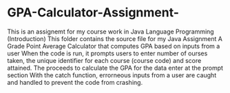 # GPA-Calculator-Assignment-
This is an assignemt for my course work in Java Language Programming (Introduction)
This folder contains the source file for my Java Assignment 
A Grade Point Average Calculator that computes GPA based on inputs from a user
When the code is run, it prompts users to enter number of ourses taken, the unique identifier for each course (course code) and score attained.
The proceeds to calculate the GPA for the data enter at the prompt section
With the catch function, errorneous inputs from a user are caught and handled to prevent the code from crashing.
